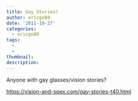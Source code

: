 ```yaml
---
title: Gay Stories?
author: ericgo88
date: '2011-10-27'
categories:
  - ericgo88
tags:
  - 
  - 
thumbnail: 
description: 
---
```


Anyone with gay glasses/vision stories?

https://vision-and-spex.com/gay-stories-t40.html

